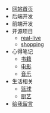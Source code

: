 * [网站首页](Home.md)
* 后端开发
* 前端开发
* 开源项目
  * [real-live]()
  * [shopping]()
* 心得笔记
  * [书籍]()
  * [电影]()
  * [音乐]()
* 生活相关
  * [篮球]()
  * [厨艺]()
* [给我留言](/MessageBoard/Board.md)